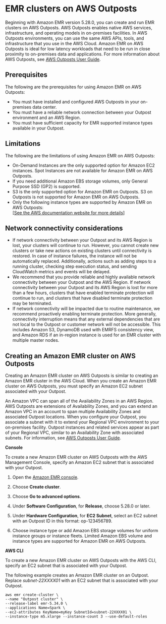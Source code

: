 # EMR clusters on AWS Outposts<a name="emr-plan-outposts"></a>

Beginning with Amazon EMR version 5\.28\.0, you can create and run EMR clusters on AWS Outposts\. AWS Outposts enables native AWS services, infrastructure, and operating models in on\-premises facilities\. In AWS Outposts environments, you can use the same AWS APIs, tools, and infrastructure that you use in the AWS Cloud\. Amazon EMR on AWS Outposts is ideal for low latency workloads that need to be run in close proximity to on\-premises data and applications\. For more information about AWS Outposts, see [AWS Outposts User Guide](https://docs.aws.amazon.com/outposts/latest/userguide/)\. 

## Prerequisites<a name="emr-outposts-prereq"></a>

 The following are the prerequisites for using Amazon EMR on AWS Outposts:
+ You must have installed and configured AWS Outposts in your on\-premises data center\.
+ You must have a reliable network connection between your Outpost environment and an AWS Region\.
+ You must have sufficient capacity for EMR supported instance types available in your Outpost\.

## Limitations<a name="emr-outposts-limit"></a>

The following are the limitations of using Amazon EMR on AWS Outposts:
+ On\-Demand Instances are the only supported option for Amazon EC2 instances\. Spot Instances are not available for Amazon EMR on AWS Outposts\.
+ If you need additional Amazon EBS storage volumes, only General Purpose SSD \(GP2\) is supported\. 
+ S3 is the only supported option for Amazon EMR on Outposts\. S3 on Outposts is not supported for Amazon EMR on AWS Outposts\.
+ Only the following instance types are supported by Amazon EMR on AWS Outposts:    
[\[See the AWS documentation website for more details\]](http://docs.aws.amazon.com/emr/latest/ManagementGuide/emr-plan-outposts.html)

## Network connectivity considerations<a name="emr-outposts-considerations"></a>
+ If network connectivity between your Outpost and its AWS Region is lost, your clusters will continue to run\. However, you cannot create new clusters or take new actions on existing clusters until connectivity is restored\. In case of instance failures, the instance will not be automatically replaced\. Additionally, actions such as adding steps to a running cluster, checking step execution status, and sending CloudWatch metrics and events will be delayed\. 
+ We recommend that you provide reliable and highly available network connectivity between your Outpost and the AWS Region\. If network connectivity between your Outpost and its AWS Region is lost for more than a few hours, clusters that have enabled terminate protection will continue to run, and clusters that have disabled terminate protection may be terminated\. 
+ If network connectivity will be impacted due to routine maintenance, we recommend proactively enabling terminate protection\. More generally, connectivity interruption means that any external dependencies that are not local to the Outpost or customer network will not be accessible\. This includes Amazon S3, DynamoDB used with EMRFS consistency view, and Amazon RDS if an in\-region instance is used for an EMR cluster with multiple master nodes\.

## Creating an Amazon EMR cluster on AWS Outposts<a name="emr-outposts-create"></a>

Creating an Amazon EMR cluster on AWS Outposts is similar to creating an Amazon EMR cluster in the AWS Cloud\. When you create an Amazon EMR cluster on AWS Outposts, you must specify an Amazon EC2 subnet associated with your Outpost\.

An Amazon VPC can span all of the Availability Zones in an AWS Region\. AWS Outposts are extensions of Availability Zones, and you can extend an Amazon VPC in an account to span multiple Availability Zones and associated Outpost locations\. When you configure your Outpost, you associate a subnet with it to extend your Regional VPC environment to your on\-premises facility\. Outpost instances and related services appear as part of your Regional VPC, similar to an Availability Zone with associated subnets\. For information, see [AWS Outposts User Guide](https://docs.aws.amazon.com/outposts/latest/userguide/)\.

**Console**

To create a new Amazon EMR cluster on AWS Outposts with the AWS Management Console, specify an Amazon EC2 subnet that is associated with your Outpost\.

1. Open the [Amazon EMR console](https://console.aws.amazon.com/elasticmapreduce/)\.

1. Choose **Create cluster**\.

1. Choose **Go to advanced options**\.

1. Under **Software Configuration**, for **Release**, choose 5\.28\.0 or later\.

1. Under **Hardware Configuration**, for **EC2 Subnet**, select an EC2 subnet with an Outpost ID in this format: op\-123456789\.

1. Choose instance type or add Amazon EBS storage volumes for uniform instance groups or instance fleets\. Limited Amazon EBS volume and instance types are supported for Amazon EMR on AWS Outposts\.

**AWS CLI**

 To create a new Amazon EMR cluster on AWS Outposts with the AWS CLI, specify an EC2 subnet that is associated with your Outpost\.

The following example creates an Amazon EMR cluster on an Outpost\. Replace *subnet\-22XXXX01* with an EC2 subnet that is associated with your Outpost\. 

```
aws emr create-cluster \
--name "Outpost cluster" \
--release-label emr-5.34.0 \
--applications Name=Spark \
--ec2-attributes KeyName=myKey SubnetId=subnet-22XXXX01 \
--instance-type m5.xlarge --instance-count 3 --use-default-roles
```